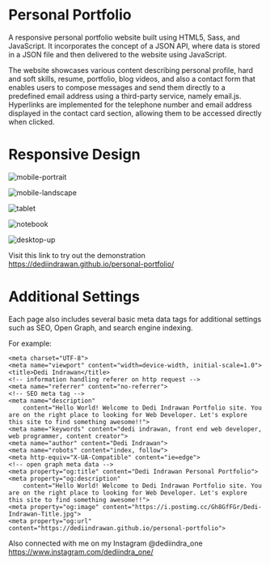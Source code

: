 # Personal Portfolio
A responsive personal portfolio website built using HTML5, Sass, and JavaScript. It incorporates the concept of a JSON API, where data is stored in a JSON file and then delivered to the website using JavaScript.

The website showcases various content describing personal profile, hard and soft skills, resume, portfolio, blog videos, and also a contact form that enables users to compose messages and send them directly to a predefined email address using a third-party service, namely email.js. Hyperlinks are implemented for the telephone number and email address displayed in the contact card section, allowing them to be accessed directly when clicked.

# Responsive Design

![mobile-portrait](https://github.com/dediindrawan/personal-portfolio/assets/107289320/e361325a-6158-4fc4-a6c7-97bedf22332c)

![mobile-landscape](https://github.com/dediindrawan/personal-portfolio/assets/107289320/df35c9e5-89d8-4e53-87d0-2ea4c6ab05d4)

![tablet](https://github.com/dediindrawan/personal-portfolio/assets/107289320/0b9971a2-a092-494e-ab52-94b8a833510d)

![notebook](https://github.com/dediindrawan/personal-portfolio/assets/107289320/a6a9568c-7874-4067-92f9-59e5c261782e)

![desktop-up](https://github.com/dediindrawan/personal-portfolio/assets/107289320/44519cb6-0562-433a-8c1b-c68b411c7eca)

Visit this link to try out the demonstration https://dediindrawan.github.io/personal-portfolio/

# Additional Settings

Each page also includes several basic meta data tags for additional settings such as SEO, Open Graph, and search engine indexing.

For example: 

    <meta charset="UTF-8">
    <meta name="viewport" content="width=device-width, initial-scale=1.0">
    <title>Dedi Indrawan</title>
    <!-- information handling referer on http request -->
    <meta name="referrer" content="no-referrer">
    <!-- SEO meta tag -->
    <meta name="description"
        content="Hello World! Welcome to Dedi Indrawan Portfolio site. You are on the right place to looking for Web Developer. Let's explore this site to find something awesome!!">
    <meta name="keywords" content="dedi indrawan, front end web developer, web programmer, content creator">
    <meta name="author" content="Dedi Indrawan">
    <meta name="robots" content="index, follow">
    <meta http-equiv="X-UA-Compatible" content="ie=edge">
    <!-- open graph meta data -->
    <meta property="og:title" content="Dedi Indrawan Personal Portfolio">
    <meta property="og:description"
        content="Hello World! Welcome to Dedi Indrawan Portfolio site. You are on the right place to looking for Web Developer. Let's explore this site to find something awesome!!">
    <meta property="og:image" content="https://i.postimg.cc/Gh8GfFGr/Dedi-Indrawan-Title.jpg">
    <meta property="og:url" content="https://dediindrawan.github.io/personal-portfolio">

Also connected with me on my Instagram @dediindra_one https://www.instagram.com/dediindra_one/
